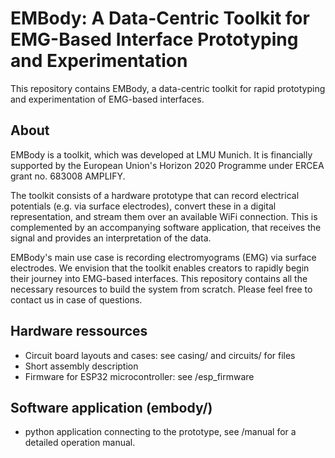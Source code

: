 # EMBody: A Data-Centric Toolkit for EMG-Based Interface Prototyping and Experimentation

This repository contains EMBody, a data-centric toolkit for rapid prototyping and experimentation of EMG-based interfaces.

## About
EMBody is a toolkit, which was developed at LMU Munich. It is financially supported by the European Union's Horizon 2020 Programme under ERCEA grant no. 683008 AMPLIFY.

The toolkit consists of a hardware prototype that can record electrical potentials (e.g. via surface electrodes), convert these in a digital representation, and stream them over an available WiFi connection. This is complemented by an accompanying software application, that receives the signal and provides an interpretation of the data.

EMBody's main use case is recording electromyograms (EMG) via surface electrodes. We envision that the toolkit enables creators to rapidly begin their journey into EMG-based interfaces. This repository contains all the necessary resources to build the system from scratch. Please feel free to contact us in case of questions.

## Hardware ressources
* Circuit board layouts and cases: see casing/ and circuits/ for files
* Short assembly description
* Firmware for ESP32 microcontroller: see /esp_firmware

## Software application (embody/)
* python application connecting to the prototype, see /manual for a detailed operation manual.
